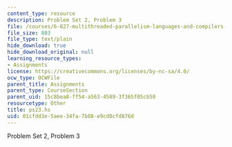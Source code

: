 ```yaml
---
content_type: resource
description: Problem Set 2, Problem 3
file: /courses/6-827-multithreaded-parallelism-languages-and-compilers-fall-2002/01cfdd3e5aee34fa7b88e9cd0cfd876d_ps23.hs
file_size: 803
file_type: text/plain
hide_download: true
hide_download_original: null
learning_resource_types:
- Assignments
license: https://creativecommons.org/licenses/by-nc-sa/4.0/
ocw_type: OCWFile
parent_title: Assignments
parent_type: CourseSection
parent_uid: 15c8bea8-ff54-a563-4589-3f365f05cb50
resourcetype: Other
title: ps23.hs
uid: 01cfdd3e-5aee-34fa-7b88-e9cd0cfd876d
---
```

Problem Set 2, Problem 3